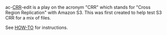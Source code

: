 ac-[CRR](http://docs.aws.amazon.com/AmazonS3/latest/dev/crr.html)-edit is a play on the acronym "CRR" which stands for "Cross Region Replication" with Amazon S3. This was first created to help test S3 CRR for a mix of files.

See [HOW-TO](HOW-TO.md) for instructions.
